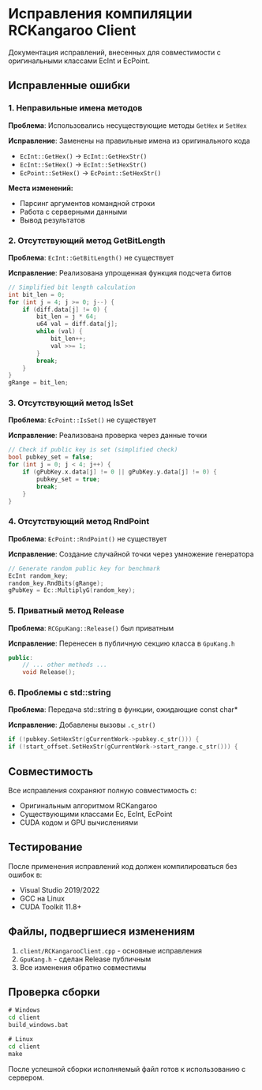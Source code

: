 # Исправления компиляции RCKangaroo Client

Документация исправлений, внесенных для совместимости с оригинальными классами EcInt и EcPoint.

## Исправленные ошибки

### 1. Неправильные имена методов

**Проблема**: Использовались несуществующие методы `GetHex` и `SetHex`

**Исправление**: Заменены на правильные имена из оригинального кода
- `EcInt::GetHex()` → `EcInt::GetHexStr()`
- `EcInt::SetHex()` → `EcInt::SetHexStr()`
- `EcPoint::SetHex()` → `EcPoint::SetHexStr()`

**Места изменений:**
- Парсинг аргументов командной строки
- Работа с серверными данными
- Вывод результатов

### 2. Отсутствующий метод GetBitLength

**Проблема**: `EcInt::GetBitLength()` не существует

**Исправление**: Реализована упрощенная функция подсчета битов
```cpp
// Simplified bit length calculation
int bit_len = 0;
for (int j = 4; j >= 0; j--) {
    if (diff.data[j] != 0) {
        bit_len = j * 64;
        u64 val = diff.data[j];
        while (val) {
            bit_len++;
            val >>= 1;
        }
        break;
    }
}
gRange = bit_len;
```

### 3. Отсутствующий метод IsSet

**Проблема**: `EcPoint::IsSet()` не существует

**Исправление**: Реализована проверка через данные точки
```cpp
// Check if public key is set (simplified check)
bool pubkey_set = false;
for (int j = 0; j < 4; j++) {
    if (gPubKey.x.data[j] != 0 || gPubKey.y.data[j] != 0) {
        pubkey_set = true;
        break;
    }
}
```

### 4. Отсутствующий метод RndPoint

**Проблема**: `EcPoint::RndPoint()` не существует

**Исправление**: Создание случайной точки через умножение генератора
```cpp
// Generate random public key for benchmark
EcInt random_key;
random_key.RndBits(gRange);
gPubKey = Ec::MultiplyG(random_key);
```

### 5. Приватный метод Release

**Проблема**: `RCGpuKang::Release()` был приватным

**Исправление**: Перенесен в публичную секцию класса в `GpuKang.h`
```cpp
public:
    // ... other methods ...
    void Release();
```

### 6. Проблемы с std::string

**Проблема**: Передача std::string в функции, ожидающие const char*

**Исправление**: Добавлены вызовы `.c_str()`
```cpp
if (!pubkey.SetHexStr(gCurrentWork->pubkey.c_str())) {
if (!start_offset.SetHexStr(gCurrentWork->start_range.c_str())) {
```

## Совместимость

Все исправления сохраняют полную совместимость с:
- Оригинальным алгоритмом RCKangaroo
- Существующими классами Ec, EcInt, EcPoint
- CUDA кодом и GPU вычислениями

## Тестирование

После применения исправлений код должен компилироваться без ошибок в:
- Visual Studio 2019/2022
- GCC на Linux
- CUDA Toolkit 11.8+

## Файлы, подвергшиеся изменениям

1. `client/RCKangarooClient.cpp` - основные исправления
2. `GpuKang.h` - сделан Release публичным
3. Все изменения обратно совместимы

## Проверка сборки

```cmd
# Windows
cd client
build_windows.bat

# Linux  
cd client
make
```

После успешной сборки исполняемый файл готов к использованию с сервером.